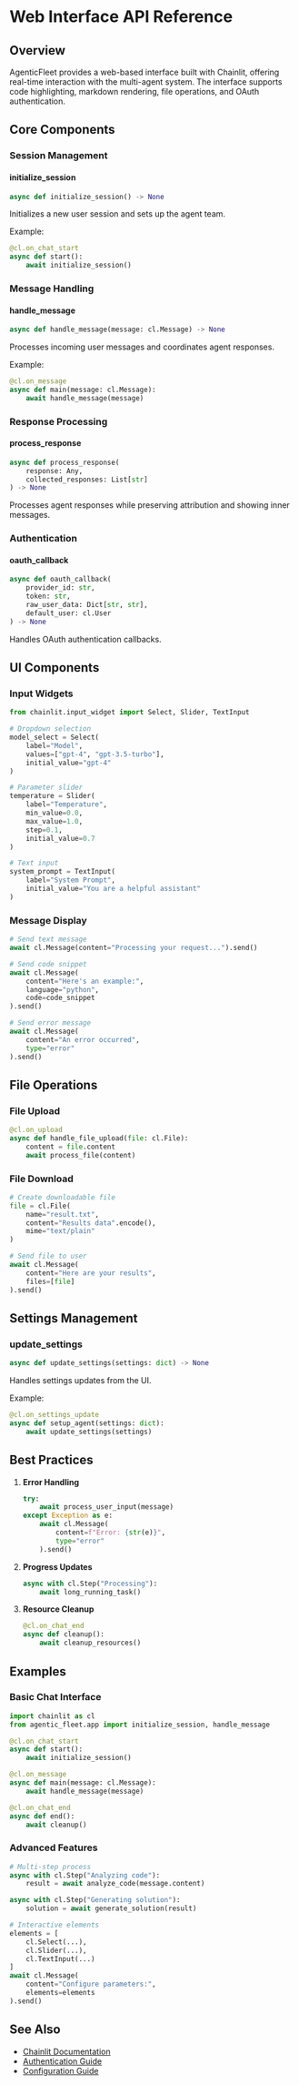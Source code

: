 # Web Interface API Reference

## Overview

AgenticFleet provides a web-based interface built with Chainlit, offering real-time interaction with the multi-agent system. The interface supports code highlighting, markdown rendering, file operations, and OAuth authentication.

## Core Components

### Session Management

#### initialize_session

```python
async def initialize_session() -> None
```

Initializes a new user session and sets up the agent team.

Example:
```python
@cl.on_chat_start
async def start():
    await initialize_session()
```

### Message Handling

#### handle_message

```python
async def handle_message(message: cl.Message) -> None
```

Processes incoming user messages and coordinates agent responses.

Example:
```python
@cl.on_message
async def main(message: cl.Message):
    await handle_message(message)
```

### Response Processing

#### process_response

```python
async def process_response(
    response: Any,
    collected_responses: List[str]
) -> None
```

Processes agent responses while preserving attribution and showing inner messages.

### Authentication

#### oauth_callback

```python
async def oauth_callback(
    provider_id: str,
    token: str,
    raw_user_data: Dict[str, str],
    default_user: cl.User
) -> None
```

Handles OAuth authentication callbacks.

## UI Components

### Input Widgets

```python
from chainlit.input_widget import Select, Slider, TextInput

# Dropdown selection
model_select = Select(
    label="Model",
    values=["gpt-4", "gpt-3.5-turbo"],
    initial_value="gpt-4"
)

# Parameter slider
temperature = Slider(
    label="Temperature",
    min_value=0.0,
    max_value=1.0,
    step=0.1,
    initial_value=0.7
)

# Text input
system_prompt = TextInput(
    label="System Prompt",
    initial_value="You are a helpful assistant"
)
```

### Message Display

```python
# Send text message
await cl.Message(content="Processing your request...").send()

# Send code snippet
await cl.Message(
    content="Here's an example:",
    language="python",
    code=code_snippet
).send()

# Send error message
await cl.Message(
    content="An error occurred",
    type="error"
).send()
```

## File Operations

### File Upload

```python
@cl.on_upload
async def handle_file_upload(file: cl.File):
    content = file.content
    await process_file(content)
```

### File Download

```python
# Create downloadable file
file = cl.File(
    name="result.txt",
    content="Results data".encode(),
    mime="text/plain"
)

# Send file to user
await cl.Message(
    content="Here are your results",
    files=[file]
).send()
```

## Settings Management

### update_settings

```python
async def update_settings(settings: dict) -> None
```

Handles settings updates from the UI.

Example:
```python
@cl.on_settings_update
async def setup_agent(settings: dict):
    await update_settings(settings)
```

## Best Practices

1. **Error Handling**
   ```python
   try:
       await process_user_input(message)
   except Exception as e:
       await cl.Message(
           content=f"Error: {str(e)}",
           type="error"
       ).send()
   ```

2. **Progress Updates**
   ```python
   async with cl.Step("Processing"):
       await long_running_task()
   ```

3. **Resource Cleanup**
   ```python
   @cl.on_chat_end
   async def cleanup():
       await cleanup_resources()
   ```

## Examples

### Basic Chat Interface

```python
import chainlit as cl
from agentic_fleet.app import initialize_session, handle_message

@cl.on_chat_start
async def start():
    await initialize_session()

@cl.on_message
async def main(message: cl.Message):
    await handle_message(message)

@cl.on_chat_end
async def end():
    await cleanup()
```

### Advanced Features

```python
# Multi-step process
async with cl.Step("Analyzing code"):
    result = await analyze_code(message.content)

async with cl.Step("Generating solution"):
    solution = await generate_solution(result)

# Interactive elements
elements = [
    cl.Select(...),
    cl.Slider(...),
    cl.TextInput(...)
]
await cl.Message(
    content="Configure parameters:",
    elements=elements
).send()
```

## See Also

- [Chainlit Documentation](https://docs.chainlit.io)
- [Authentication Guide](./authentication.md)
- [Configuration Guide](./configuration.md)
